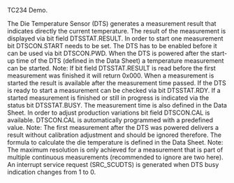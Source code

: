 TC234 Demo.

The Die Temperature Sensor (DTS) generates a measurement result that indicates
directly the current temperature. The result of the measurement is displayed via bit field
DTSSTAT.RESULT. In order to start one measurement bit DTSCON.START needs to
be set.
The DTS has to be enabled before it can be used via bit DTSCON.PWD. When the DTS
is powered after the start-up time of the DTS (defined in the Data Sheet) a temperature
measurement can be started.
Note: If bit field DTSSTAT.RESULT is read before the first measurement was finished it
will return 0x000.
When a measurement is started the result is available after the measurement time
passed. If the DTS is ready to start a measurement can be checked via bit
DTSSTAT.RDY. If a started measurement is finished or still in progress is indicated via
the status bit DTSSTAT.BUSY. The measurement time is also defined in the Data Sheet.
In order to adjust production variations bit field DTSCON.CAL is available.
DTSCON.CAL is automatically programmed with a predefined value.
Note: The first measurement after the DTS was powered delivers a result without
calibration adjustment and should be ignored therefore.
The formula to calculate the die temperature is defined in the Data Sheet.
Note: The maximum resolution is only achieved for a measurement that is part of
multiple continuous measurements (recommended to ignore are two here).
An interrupt service request (SRC_SCUDTS) is generated when DTS busy indication
changes from 1 to 0.
